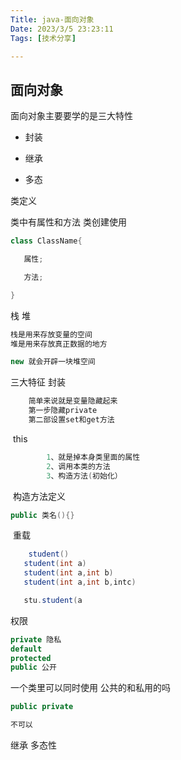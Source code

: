 ```yaml
---
Title: java-面向对象
Date: 2023/3/5 23:23:11
Tags: [技术分享]

---
```




## 面向对象

面向对象主要要学的是三大特性

* 封装

* 继承

* 多态

类定义

类中有属性和方法
类创建使用

``` java
class ClassName{

  ​	属性;

  ​	方法;

}
```

栈 堆

``` java
栈是用来存放变量的空间
堆是用来存放真正数据的地方

new 就会开辟一块堆空间
```

三大特征
封装

``` java
	简单来说就是变量隐藏起来
	第一步隐藏private
	第二部设置set和get方法
```

​	this
``` java
		1、就是掉本身类里面的属性
		2、调用本类的方法
		3、构造方法(初始化）
```

​		构造方法定义
``` java
public 类名(){}
```



​	重载
``` java
	student()
​	student(int a)
​	student(int a,int b)
​	student(int a,int b,intc)

​	stu.student(a
```




权限

``` java
private 隐私
default
protected
public 公开
```



一个类里可以同时使用   公共的和私用的吗

``` java
public private

不可以
```

继承
多态性
